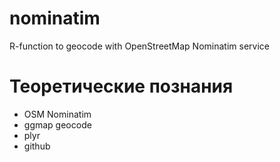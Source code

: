 nominatim
=========

R-function to geocode with OpenStreetMap Nominatim service

Теоретические познания
======================
 * OSM Nominatim
 * ggmap geocode
 * plyr
 * github
